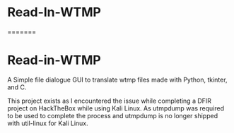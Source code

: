 # Read-In-WTMP
=======
# Read-in-WTMP
A Simple file dialogue GUI to translate wtmp files made with Python, tkinter, and C.

This project exists as I encountered the issue while completing a DFIR project on HackTheBox while using Kali Linux. As utmpdump was required to be used to complete the process and utmpdump is no longer shipped with util-linux for Kali Linux.
